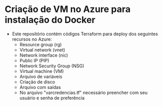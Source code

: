 # Criação de VM no Azure para instalação do Docker
 - Este repositório contém códigos Terraform para deploy dos seguintes recursos no Azure:
    - Resource group (rg)
    - Virtual network (vnet)
    - Network interface (nic)
    - Public IP (PIP)
    - Network Security Group (NSG)
    - Virtual machine (VM)
    - Arquivo de variáveis
    - Criação de disco
    - Arquivo com saídas
    - No arquivo "varcredencias.tf" necessário preencher com seu usuário e senha de preferência
